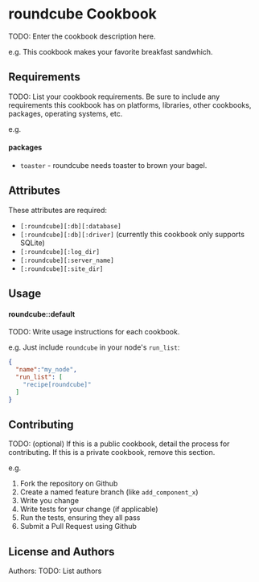 roundcube Cookbook
==================
TODO: Enter the cookbook description here.

e.g.
This cookbook makes your favorite breakfast sandwhich.

Requirements
------------
TODO: List your cookbook requirements. Be sure to include any requirements this cookbook has on platforms, libraries, other cookbooks, packages, operating systems, etc.

e.g.
#### packages
- `toaster` - roundcube needs toaster to brown your bagel.

Attributes
----------

These attributes are required:

  - `[:roundcube][:db][:database]`
  - `[:roundcube][:db][:driver]` (currently this cookbook only supports SQLite)
  - `[:roundcube][:log_dir]`
  - `[:roundcube][:server_name]`
  - `[:roundcube][:site_dir]`

Usage
-----
#### roundcube::default
TODO: Write usage instructions for each cookbook.

e.g.
Just include `roundcube` in your node's `run_list`:

```json
{
  "name":"my_node",
  "run_list": [
    "recipe[roundcube]"
  ]
}
```

Contributing
------------
TODO: (optional) If this is a public cookbook, detail the process for contributing. If this is a private cookbook, remove this section.

e.g.
1. Fork the repository on Github
2. Create a named feature branch (like `add_component_x`)
3. Write you change
4. Write tests for your change (if applicable)
5. Run the tests, ensuring they all pass
6. Submit a Pull Request using Github

License and Authors
-------------------
Authors: TODO: List authors

